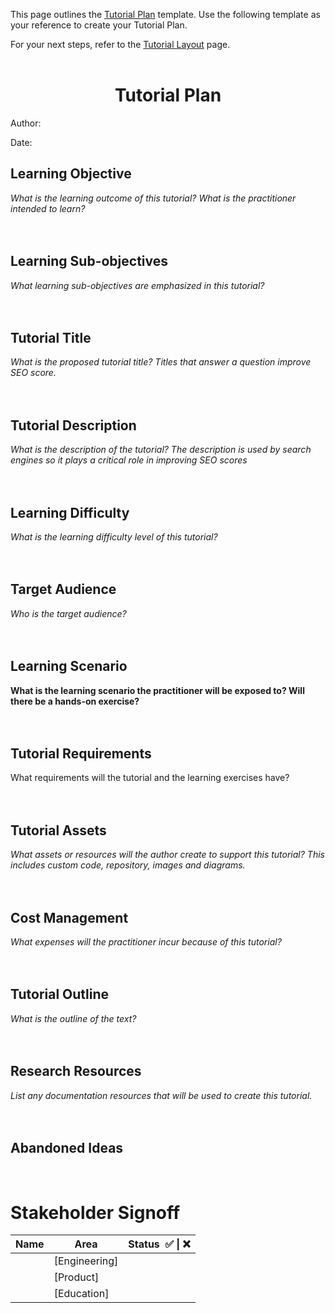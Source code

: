 This page outlines the [Tutorial Plan](#tutorial-plan) template. Use the following template as your reference to create your Tutorial Plan.

For your next steps, refer to the [Tutorial Layout](https://github.com/rahulhazra97/Documentation-Guide/wiki/Tutorial-Layout#tutorial-layout) page. 
<br /> <br />

<h1 align="center">Tutorial Plan</h1>

Author: 

Date:


## Learning Objective
_What is the learning outcome of this tutorial? What is the practitioner intended to learn?_
<br /> <br /> <br /> 


## Learning Sub-objectives
_What learning sub-objectives are emphasized in this tutorial?_
<br /> <br /> <br /> 


## Tutorial Title
_What is the proposed tutorial title? Titles that answer a question improve SEO score._
<br /> <br /> <br /> 


## Tutorial Description
_What is the description of the tutorial? The description is used by search engines so it plays a critical role in improving SEO scores_
<br /> <br /> <br /> 



## Learning Difficulty
_What is the learning difficulty level of this tutorial?_
<br /> <br /> <br /> 


## Target Audience
_Who is the target audience?_
<br /> <br /> <br /> 



## Learning Scenario
__What is the learning scenario the practitioner will be exposed to? Will there be a hands-on exercise?__
<br /> <br /> <br /> 


## Tutorial Requirements
What requirements will the tutorial and the learning exercises have?
<br /> <br /> <br /> 


## Tutorial Assets
_What assets or resources will the author create to support this tutorial? This includes custom code, repository, images and diagrams._
<br /> <br /> <br /> 


## Cost Management
_What expenses will the practitioner incur because of this tutorial?_
<br /> <br /> <br /> 


## Tutorial Outline
_What is the outline of the text?_
<br /> <br /> <br /> 



## Research Resources
_List any documentation resources that will be used to create this tutorial._
<br /> <br /> <br /> 


## Abandoned Ideas
<br /> 


# Stakeholder Signoff

Name | Area | Status  ✅ \| ❌
-- | -- | --
  | [Engineering] |  
  | [Product] |  
  | [Education] |  

